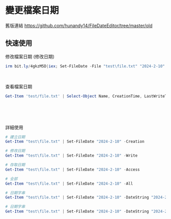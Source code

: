 變更檔案日期
===

舊版連結
https://github.com/hunandy14/FileDateEditor/tree/master/old

## 快速使用

修改檔案日期 (修改日期)

```ps1
irm bit.ly/4gkzM5D|iex; Set-FileDate -File "test\file.txt" "2024-2-10"
```

<br>

查看檔案日期

```ps1
Get-Item 'test/file.txt' | Select-Object Name, CreationTime, LastWriteTime, LastAccessTime
```



<br><br><br>

詳細使用

```ps1
# 建立日期
Get-Item "test\file.txt" | Set-FileDate "2024-2-10" -Creation

# 修改日期
Get-Item "test\file.txt" | Set-FileDate "2024-2-10" -Write

# 存取日期
Get-Item "test\file.txt" | Set-FileDate "2024-2-10" -Access

# 全部
Get-Item "test\file.txt" | Set-FileDate "2024-2-10" -All

# 日期字串
Get-Item "test\file.txt" | Set-FileDate "2024-2-10" -DateString "2024-2-10"

# 日期字串
Get-Item "test\file.txt" | Set-FileDate "2024-2-10" -DateString "2024-2-10" -Format "yyyy-MM-dd"

```
